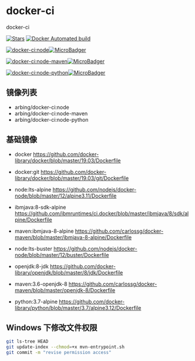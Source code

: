 # docker-ci

docker-ci

[![Stars](https://img.shields.io/github/stars/arbing/docker-ci.svg?label=Stars&style=social)](https://github.com/arbing/docker-ci)
[![Docker Automated build](https://img.shields.io/docker/automated/arbing/docker-ci.svg)](https://hub.docker.com/r/arbing/docker-ci)

[![docker-ci:node](https://images.microbadger.com/badges/version/arbing/docker-ci:node.svg)![MicroBadger](https://images.microbadger.com/badges/image/arbing/docker-ci:node.svg)](https://microbadger.com/images/arbing/docker-ci:node)

[![docker-ci:node-maven](https://images.microbadger.com/badges/version/arbing/docker-ci:node-maven.svg)![MicroBadger](https://images.microbadger.com/badges/image/arbing/docker-ci:node-maven.svg)](https://microbadger.com/images/arbing/docker-ci:node-maven)

[![docker-ci:node-python](https://images.microbadger.com/badges/version/arbing/docker-ci:node-python.svg)![MicroBadger](https://images.microbadger.com/badges/image/arbing/docker-ci:node-python.svg)](https://microbadger.com/images/arbing/docker-ci:node-python)

## 镜像列表

- arbing/docker-ci:node
- arbing/docker-ci:node-maven
- arbing/docker-ci:node-python

## 基础镜像

- docker https://github.com/docker-library/docker/blob/master/19.03/Dockerfile

- docker:git https://github.com/docker-library/docker/blob/master/19.03/git/Dockerfile

- node:lts-alpine https://github.com/nodejs/docker-node/blob/master/12/alpine3.11/Dockerfile

- ibmjava:8-sdk-alpine https://github.com/ibmruntimes/ci.docker/blob/master/ibmjava/8/sdk/alpine/Dockerfile

- maven:ibmjava-8-alpine https://github.com/carlossg/docker-maven/blob/master/ibmjava-8-alpine/Dockerfile

- node:lts-buster https://github.com/nodejs/docker-node/blob/master/12/buster/Dockerfile

- openjdk:8-jdk https://github.com/docker-library/openjdk/blob/master/8/jdk/Dockerfile

- maven:3.6-openjdk-8 https://github.com/carlossg/docker-maven/blob/master/openjdk-8/Dockerfile

- python:3.7-alpine https://github.com/docker-library/python/blob/master/3.7/alpine3.12/Dockerfile

## Windows 下修改文件权限

```sh
git ls-tree HEAD
git update-index --chmod=+x mvn-entrypoint.sh
git commit -m "revise permission access"
```
